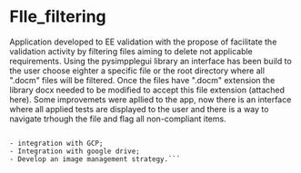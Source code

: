 # FIle_filtering
Application developed to EE validation with the propose of facilitate the validation activity by filtering files aiming to delete not applicable requirements.
Using the pysimpplegui library an interface has been build to the user choose eighter a specific file or the root directory where all ".docm" files will be filtered.
Once the files have ".docm" extension the library docx needed to be modified to accept this file extension (attached here).
Some improvemets were apllied to the app, now there is an interface where all applied tests are displayed to the user and there is a way to navigate trhough the file and flag all non-compliant items.

```Next steps:

- integration with GCP;
- Integration with google drive;
- Develop an image management strategy.```
